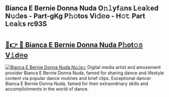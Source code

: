 ## Bianca E Bernie Donna Nuda O𝚗𝚕yf𝚊ns L𝚎a𝚔ed N𝚞𝚍es - Part-gKg P𝚑𝚘tos Vi𝚍𝚎o - H𝚘𝚝 Part L𝚎a𝚔s rc93S

# <h2><a href="http://kf0e5i.oniu.top/?m=Bianca+E+Bernie+Donna+Nuda">🔗👉 🔴 Bianca E Bernie Donna Nuda P𝚑ot𝚘𝚜 V𝚒d𝚎o</a></h2>

[![Bianca E Bernie Donna Nuda Nu𝚍e𝚜](https://i.imgur.com/0qMVB7G.gif)](http://kf0e5i.oniu.top/?m=Bianca+E+Bernie+Donna+Nuda)
Digital media artist and amusement provider Bianca E Bernie Donna Nuda, famed for sharing dance and lifestyle content via popular dance routines and brief clips. Exceptional dancer Bianca E Bernie Donna Nuda, famed for their extraordinary skills and accomplishments in the world of dance.  
